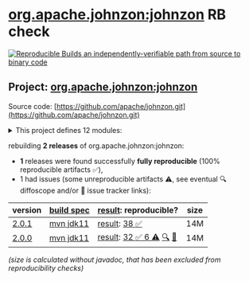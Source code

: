 [org.apache.johnzon:johnzon](https://central.sonatype.com/artifact/org.apache.johnzon/johnzon/versions) RB check
=======

[![Reproducible Builds](https://reproducible-builds.org/images/logos/rb.svg) an independently-verifiable path from source to binary code](https://reproducible-builds.org/)

## Project: [org.apache.johnzon:johnzon](https://central.sonatype.com/artifact/org.apache.johnzon/johnzon/versions)

Source code: [https://github.com/apache/johnzon.git](https://github.com/apache/johnzon.git)

<details><summary>This project defines 12 modules:</summary>

* [org.apache.johnzon:apache-johnzon](https://central.sonatype.com/artifact/org.apache.johnzon/apache-johnzon/2.0.1)
* [org.apache.johnzon:johnzon](https://central.sonatype.com/artifact/org.apache.johnzon/johnzon/2.0.1)
* [org.apache.johnzon:johnzon-core](https://central.sonatype.com/artifact/org.apache.johnzon/johnzon-core/2.0.1)
* [org.apache.johnzon:johnzon-jaxrs](https://central.sonatype.com/artifact/org.apache.johnzon/johnzon-jaxrs/2.0.1)
* [org.apache.johnzon:johnzon-jsonb](https://central.sonatype.com/artifact/org.apache.johnzon/johnzon-jsonb/2.0.1)
* [org.apache.johnzon:johnzon-jsonb-extras](https://central.sonatype.com/artifact/org.apache.johnzon/johnzon-jsonb-extras/2.0.1)
* [org.apache.johnzon:johnzon-jsonlogic](https://central.sonatype.com/artifact/org.apache.johnzon/johnzon-jsonlogic/2.0.1)
* [org.apache.johnzon:johnzon-jsonschema](https://central.sonatype.com/artifact/org.apache.johnzon/johnzon-jsonschema/2.0.1)
* [org.apache.johnzon:johnzon-mapper](https://central.sonatype.com/artifact/org.apache.johnzon/johnzon-mapper/2.0.1)
* [org.apache.johnzon:johnzon-maven-plugin](https://central.sonatype.com/artifact/org.apache.johnzon/johnzon-maven-plugin/2.0.1)
* [org.apache.johnzon:johnzon-osgi](https://central.sonatype.com/artifact/org.apache.johnzon/johnzon-osgi/2.0.1)
* [org.apache.johnzon:johnzon-websocket](https://central.sonatype.com/artifact/org.apache.johnzon/johnzon-websocket/2.0.1)
</details>

rebuilding **2 releases** of org.apache.johnzon:johnzon:
- **1** releases were found successfully **fully reproducible** (100% reproducible artifacts :white_check_mark:),
- 1 had issues (some unreproducible artifacts :warning:, see eventual :mag: diffoscope and/or :memo: issue tracker links):

| version | [build spec](/BUILDSPEC.md) | [result](https://reproducible-builds.org/docs/jvm/): reproducible? | size |
| -- | --------- | ------ | -- |
| [2.0.1](https://central.sonatype.com/artifact/org.apache.johnzon/johnzon/2.0.1/pom) | [mvn jdk11](johnzon-2.0.1.buildspec) | [result](johnzon-2.0.1.buildinfo): [38 :white_check_mark: ](johnzon-2.0.1.buildcompare) | 14M |
| [2.0.0](https://central.sonatype.com/artifact/org.apache.johnzon/johnzon/2.0.0/pom) | [mvn jdk11](johnzon-2.0.0.buildspec) | [result](johnzon-2.0.0.buildinfo): [32 :white_check_mark:  6 :warning:](johnzon-2.0.0.buildcompare) [:mag:](johnzon-2.0.0.diffoscope) [:memo:](https://github.com/apache/johnzon/pull/114) | 14M |

<i>(size is calculated without javadoc, that has been excluded from reproducibility checks)</i>
